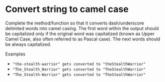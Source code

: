 ﻿# Convert string to camel case


Complete the method/function so that it converts dash/underscore delimited words into camel casing. The first word within the output should be capitalized only if the original word was capitalized (known as Upper Camel Case, also often referred to as Pascal case). The next words should be always capitalized.

Examples
- `"the-stealth-warrior" gets converted to "theStealthWarrior"`
- `"The_Stealth_Warrior" gets converted to "TheStealthWarrior"`
- `"The_Stealth-Warrior" gets converted to "TheStealthWarrior"`

